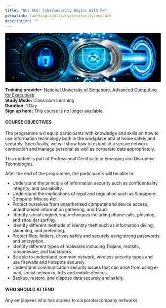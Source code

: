 ```yaml
---
title: "NUS ACE: Cybersecurity Begins With Me"
permalink: /working-adults/cybersecurity/nus-ace
description: ""
---
```

![Cybersecurity Begins with Me](/images/NUS-ACE-Cybersecurity.png)

**Training provider:** [National University of Singapore, Advanced Computing for Executives](https://ace.nus.edu.sg/)  
**Study Mode:** Classroom Learning   
**Duration:** 1 Day<br>
**Sign up here:** This course is no longer available.

#### **COURSE OBJECTIVES**
The programme will equip participants with knowledge and skills on how to use information technology both in the workplace and at home safely and securely. Specifically, we will show how to establish a secure network connection and manage personal as well as corporate data appropriately.

This module is part of Professional Certificate in Emerging and Disruptive Technologies.

After the end of the programme, the participants will be able to:
* Understand the principle of information security such as confidentiality, integrity, and availability.
* Understand the implications of legal and regulation such as Singapore Computer Misuse Act.
* Protect ourselves from unauthorised computer and device access, unauthorised information gathering, and fraud.
* Identify social engineering techniques including phone calls, phishing, and shoulder surfing.
* Identify different methods of identity theft such as information diving, skimming, and pretexting.
* Protect files, folders, drives safely and securely using strong passwords and encryption.
* Identify different types of malwares including Trojans, rootkits, ransomware, and backdoors.
* Be able to understand common network, wireless security types and use firewalls and hotspots securely.
* Understand communication security issues that can arise from using e-mail, social networks, IoTs and mobile devices.
* Backup, restore, and dispose data securely and safely.

#### **WHO SHOULD ATTEND**
Any employees who has access to corporate/company networks.